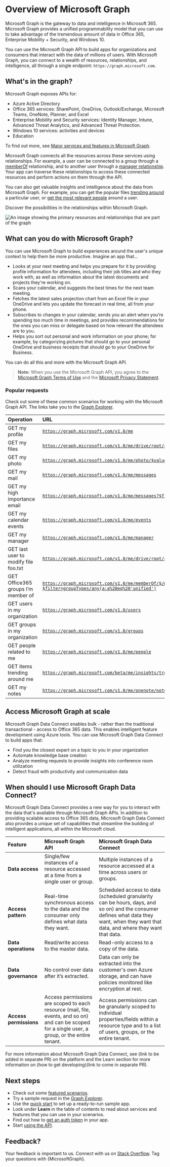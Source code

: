 # Overview of Microsoft Graph

Microsoft Graph is the gateway to data and intelligence in Microsoft 365. Microsoft Graph provides a unified programmability model that you can use to take advantage of the tremendous amount of data in Office 365, Enterprise Mobility + Security, and Windows 10. 

You can use the Microsoft Graph API to build apps for organizations and consumers that interact with the data of millions of users. With Microsoft Graph, you can connect to a wealth of resources, relationships, and intelligence, all through a single endpoint: `https://graph.microsoft.com`.

## What's in the graph?
Microsoft Graph exposes APIs for:

- Azure Active Directory
- Office 365 services: SharePoint, OneDrive, Outlook/Exchange, Microsoft Teams, OneNote, Planner, and Excel
- Enterprise Mobility and Security services: Identity Manager, Intune, Advanced Threat Analytics, and Advanced Threat Protection.
- Windows 10 services: activities and devices
- Education

To find out more, see 
[Major services and features in Microsoft Graph](../concepts/overview-major-services.md).

Microsoft Graph connects all the resources across these services using relationships. For example, a user can be connected to a group through a [memberOf](../api-reference/v1.0/api/user_list_memberof.md) relationship, and to another user through a [manager relationship](../api-reference/v1.0/api/user_list_manager.md). Your app can traverse these relationships to access these connected resources and perform actions on them through the API.

You can also get valuable insights and intelligence about the data from Microsoft Graph. For example, you can get the popular files [trending around](../api-reference/beta/resources/insights_trending.md) a particular user, or [get the most relevant people](../api-reference/beta/api/user_list_people.md) around a user.

Discover the possibilities in the relationships within Microsoft Graph.

![An image showing the primary resources and relationships that are part of the graph](images/microsoft_graph.png)

## What can you do with Microsoft Graph? 

You can use Microsoft Graph to build experiences around the user's unique context to help them be more productive. Imagine an app that...

- Looks at your next meeting and helps you prepare for it by providing profile information for attendees, including their job titles and who they work with, as well as information about the latest documents and projects they're working on.
- Scans your calendar, and suggests the best times for the next team meeting.
- Fetches the latest sales projection chart from an Excel file in your OneDrive and lets you update the forecast in real time, all from your phone.
- Subscribes to changes in your calendar, sends you an alert when you’re spending too much time in meetings, and provides recommendations for the ones you can miss or delegate based on how relevant the attendees are to you.
- Helps you sort out personal and work information on your phone; for example, by categorizing pictures that should go to your personal OneDrive and business receipts that should go to your OneDrive for Business.

You can do all this and more with the Microsoft Graph API.

>**Note:** When you use the Microsoft Graph API, you agree to the [Microsoft Graph Terms of Use](https://developer.microsoft.com/en-us/graph/docs/misc/terms-of-use) and the [Microsoft Privacy Statement](https://go.microsoft.com/fwlink/?LinkId=521839).

### Popular requests

Check out some of these common scenarios for working with the Microsoft Graph API. The links take you to the [Graph Explorer](https://developer.microsoft.com/en-us/graph/graph-explorer).

| **Operation**	| **URL** |
|:--------------------------|:----------------------------------------|
|   GET my profile |	[`https://graph.microsoft.com/v1.0/me`](https://developer.microsoft.com/graph/graph-explorer/?request=me&version=v1.0) |
|   GET my files | [`https://graph.microsoft.com/v1.0/me/drive/root/children`](https://developer.microsoft.com/graph/graph-explorer/?request=me%2Fdrive%2Froot%2Fchildren&version=v1.0) |
|   GET my photo | [`https://graph.microsoft.com/v1.0/me/photo/$value`](https://developer.microsoft.com/graph/graph-explorer/?request=me%2Fphoto%2F%24value&version=v1.0) |
|   GET my mail |	[`https://graph.microsoft.com/v1.0/me/messages`](https://developer.microsoft.com/graph/graph-explorer/?request=me%2Fmessages&version=v1.0) |
|   GET my high importance email | [`https://graph.microsoft.com/v1.0/me/messages?$filter=importance%20eq%20'high'`](https://developer.microsoft.com/graph/graph-explorer/?request=me%2Fmessages%3F%24filter%3Dimportance%2520eq%2520'high'&version=v1.0) |
|   GET my calendar events |	[`https://graph.microsoft.com/v1.0/me/events`](https://developer.microsoft.com/graph/graph-explorer/?request=me%2Fevents&version=v1.0) |
|   GET my manager	| [`https://graph.microsoft.com/v1.0/me/manager`](https://developer.microsoft.com/graph/graph-explorer/?request=me%2Fmanager&version=v1.0) |
|   GET last user to modify file foo.txt |	[`https://graph.microsoft.com/v1.0/me/drive/root/children/foo.txt/lastModifiedByUser`](https://developer.microsoft.com/graph/graph-explorer/?request=me%2Fdrive%2Froot%2Fchildren%2Ffoo.txt%2FlastModifiedByUser&version=v1.0) |
|   GET Office365 groups I’m member of|	[`https://graph.microsoft.com/v1.0/me/memberOf/$/microsoft.graph.group?$filter=groupTypes/any(a:a%20eq%20'unified')`](https://developer.microsoft.com/graph/graph-explorer/?request=me%2FmemberOf%2F%24%2Fmicrosoft.graph.group%3F%24filter%3DgroupTypes%2Fany(a%3Aa%2520eq%2520'unified')&version=v1.0) |
|   GET users in my organization	 | [`https://graph.microsoft.com/v1.0/users`](https://developer.microsoft.com/graph/graph-explorer/?request=users&version=v1.0) |
|   GET groups in my organization |	[`https://graph.microsoft.com/v1.0/groups`](https://developer.microsoft.com/graph/graph-explorer/?request=groups&version=v1.0) |
|   GET people related to me	| [`https://graph.microsoft.com/v1.0/me/people`](https://developer.microsoft.com/graph/graph-explorer/?request=me%2Fpeople&version=beta)  |
|   GET items trending around me |	[`https://graph.microsoft.com/beta/me/insights/trending`](https://developer.microsoft.com/graph/graph-explorer/?request=me%2Finsights%2Ftrending&version=beta) |
|   GET my notes |	[`https://graph.microsoft.com/v1.0/me/onenote/notebooks`](https://developer.microsoft.com/graph/graph-explorer/?request=me%2Fonenote%2Fnotebooks&version=beta) |

## Access Microsoft Graph at scale

Microsoft Graph Data Connect enables bulk - rather than the traditional transactional - access to Office 365 data. This enables intelligent feature development using Azure tools. You can use Microsoft Graph Data Connect to build apps that:

- Find you the closest expert on a topic to you in your organization 
- Automate knowledge base creation
- Analyze meeting requests to provide insights into conference room utilization
- Detect fraud with productivity and communication data

## When should I use Microsoft Graph Data Connect?

Microsoft Graph Data Connect provides a new way for you to interact with the data that's available through Microsoft Graph APIs. In addition to providing scalable access to Office 365 data, Microsoft Graph Data Connect also provides a unique set of capabilities that streamline the building of intelligent applications, all within the Microsoft cloud.

|**Feature**| **Microsoft Graph API** | **Microsoft Graph Data Connect** |
|:----------|:------------------------|:--------------------------------------|
| **Data access** | Single/few instances of a resource accessed at a time from a single user or group. | Multiple instances of a resource  accessed at a time across users or groups. |
| **Access pattern** | Real-time synchronous access to the data and the consumer only defines what data they want. |  Scheduled access to data (scheduled granularity can be hours, days, and so on) and the consumer defines what data they want, when they want that data, and where they want that data. |
| **Data operations** | Read/write access to the master data. | Read-only access to a copy of the data. |
| **Data governance** | No control over data after it’s extracted. | Data can only be extracted into the customer's own Azure storage, and can have policies monitored like encryption at rest. |
| **Access permissions** | Access permissions are scoped to each resource (mail, file, events, and so on) and can be scoped for a single user, a group, or the entire tenant. | Access permissions can be granularly scoped to individual properties/fields within a resource type and to a list of users, groups, or the entire tenant. |

For more information about Microsoft Graph Data Connect, see (link to be added in separate PR) on the platform and the Learn section for more information on (how to get developing)(link to come in separate PR). 

## Next steps

- Check out some [featured scenarios](https://developer.microsoft.com/en-us/graph/examples).
- Try a sample request in the [Graph Explorer](https://developer.microsoft.com/graph/graph-explorer).
- Use the [quick start](https://developer.microsoft.com/graph/quick-start) to set up a ready-to-run sample app.
- Look under **Learn** in the table of contents to read about services and features that you can use in your scenarios. 
- Find out how to [get an auth token](../concepts/auth_overview.md) in your app.
- Start [using the API](../concepts/use_the_api.md).

## Feedback?

Your feedback is important to us. Connect with us on [Stack Overflow](http://stackoverflow.com/questions/tagged/office365+or+microsoftgraph). Tag your questions with {MicrosoftGraph}.

